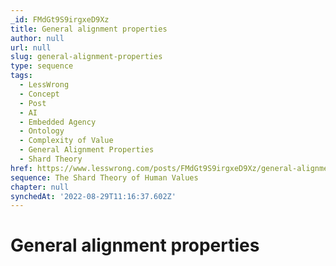 ```yaml
---
_id: FMdGt9S9irgxeD9Xz
title: General alignment properties
author: null
url: null
slug: general-alignment-properties
type: sequence
tags:
  - LessWrong
  - Concept
  - Post
  - AI
  - Embedded Agency
  - Ontology
  - Complexity of Value
  - General Alignment Properties
  - Shard Theory
href: https://www.lesswrong.com/posts/FMdGt9S9irgxeD9Xz/general-alignment-properties
sequence: The Shard Theory of Human Values
chapter: null
synchedAt: '2022-08-29T11:16:37.602Z'
---
```

# General alignment properties

